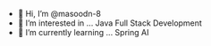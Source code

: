 - 👋 Hi, I’m @masoodn-8
- 👀 I’m interested in ... Java Full Stack Development
- 🌱 I’m currently learning ... Spring AI
<!---
masoodn-8/masoodn-8 is a ✨ special ✨ repository because its `README.md` (this file) appears on your GitHub profile.
You can click the Preview link to take a look at your changes.
--->
